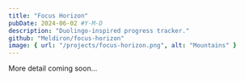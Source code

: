 ```yaml
---
title: "Focus Horizon"
pubDate: 2024-06-02 #Y-M-D
description: "Duolingo-inspired progress tracker."
github: "Meldiron/focus-horizon"
image: { url: "/projects/focus-horizon.png", alt: "Mountains" }
---
```


More detail coming soon...
